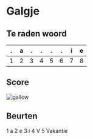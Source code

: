 # Galgje

## Te raden woord

|.|a|.|.|.|.|i|e|
|-|-|-|-|-|-|-|-|
|1|2|3|4|5|6|7|8|

## Score
![gallow](./images/1.png)

## Beurten

1 a
2 e
3 i
4 V
5 Vakantie